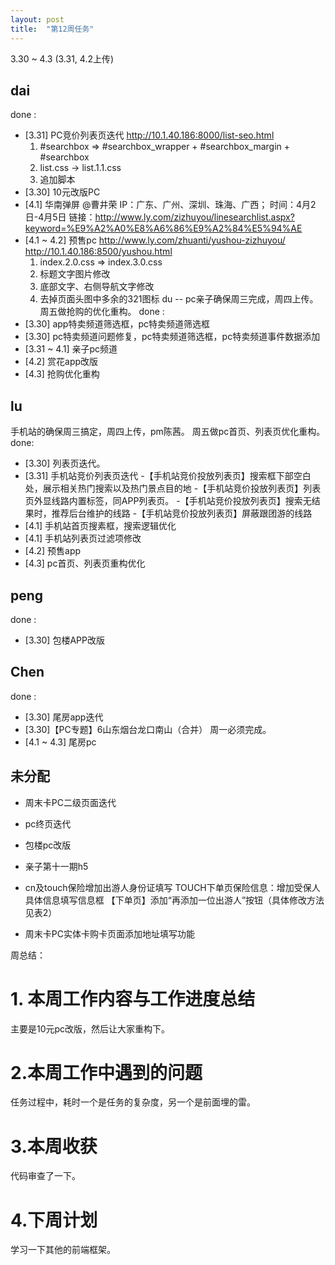 ```yaml
---
layout: post
title:  "第12周任务"
---
```


3.30 ~ 4.3 (3.31, 4.2上传)

dai
---
done :
  - [3.31] PC竞价列表页迭代
    http://10.1.40.186:8000/list-seo.html
    1. #searchbox => #searchbox_wrapper + #searchbox_margin + #searchbox
    2. list.css -> list.1.1.css
    3. 追加脚本 <script src="http://js.40017.cn/cn/min/??/cn/sl/list/seo/list.js"></script>
  - [3.30] 10元改版PC
  - [4.1] 华南弹屏 @曹井荣
    IP：广东、广州、深圳、珠海、广西；  时间：4月2日-4月5日    链接：http://www.ly.com/zizhuyou/linesearchlist.aspx?keyword=%E9%A2%A0%E8%A6%86%E9%A2%84%E5%94%AE
  - [4.1 ~ 4.2] 预售pc
    http://www.ly.com/zhuanti/yushou-zizhuyou/
    http://10.1.40.186:8500/yushou.html
    1. index.2.0.css => index.3.0.css
    2. 标题文字图片修改
    3. 底部文字、右侧导航文字修改
    4. 去掉页面头图中多余的321图标
du
--
pc亲子确保周三完成，周四上传。 周五做抢购的优化重构。
done :
  - [3.30] app特卖频道筛选框，pc特卖频道筛选框
  - [3.30] pc特卖频道问题修复，pc特卖频道筛选框，pc特卖频道事件数据添加
  - [3.31 ~ 4.1] 亲子pc频道
  - [4.2] 赏花app改版
  - [4.3] 抢购优化重构

lu
--
手机站的确保周三搞定，周四上传，pm陈茜。 周五做pc首页、列表页优化重构。
done:
  - [3.30] 列表页迭代。
  - [3.31] 手机站竞价列表页迭代
    -【手机站竞价投放列表页】搜索框下部空白处，展示相关热门搜索以及热门景点目的地
    -【手机站竞价投放列表页】列表页外显线路内置标签，同APP列表页。
    -【手机站竞价投放列表页】搜索无结果时，推荐后台维护的线路
    -【手机站竞价投放列表页】屏蔽跟团游的线路
  - [4.1] 手机站首页搜素框，搜索逻辑优化
  - [4.1] 手机站列表页过滤项修改
  - [4.2] 预售app
  - [4.3] pc首页、列表页重构优化

peng
----
done :
- [3.30] 包楼APP改版

Chen
----
done :
  - [3.30] 尾房app迭代
  - [3.30]【PC专题】6山东烟台龙口南山（合并） 周一必须完成。
  - [4.1 ~ 4.3] 尾房pc

未分配
------
  - 周末卡PC二级页面迭代
  - pc终页迭代
  - 包楼pc改版

  - 亲子第十一期h5
  - cn及touch保险增加出游人身份证填写
    TOUCH下单页保险信息：增加受保人具体信息填写信息框
    【下单页】添加“再添加一位出游人”按钮（具体修改方法见表2）
  - 周末卡PC实体卡购卡页面添加地址填写功能


周总结：

# 1. 本周工作内容与工作进度总结

主要是10元pc改版，然后让大家重构下。

# 2.本周工作中遇到的问题

任务过程中，耗时一个是任务的复杂度，另一个是前面埋的雷。

# 3.本周收获

代码审查了一下。

# 4.下周计划

学习一下其他的前端框架。
